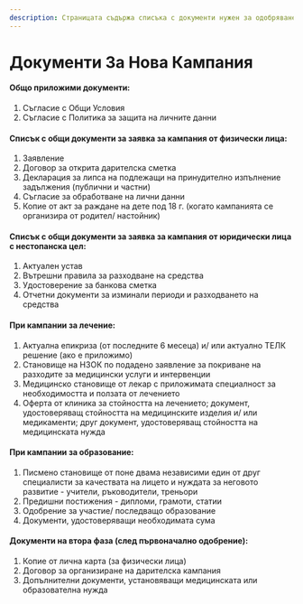 ```yaml
---
description: Страницата съдържа списъка с документи нужен за одобряване на нова кампания
---
```


# Документи За Нова Кампания

#### Общо приложими документи:&#x20;

1. Съгласие с Общи Условия
2. Съгласие с Политика за защита на личните данни

#### Списък с общи документи за заявка за кампания от физически лица:&#x20;

1. Заявление
2. Договор за открита дарителска сметка
3. Декларация за липса на подлежащи на принудително изпълнение задължения (публични и частни)
4. Съгласие за обработване на лични данни
5. Копие от акт за раждане на дете под 18 г. (когато кампанията се организира от родител/ настойник)

#### Списък с общи документи за заявка за кампания от юридически лица с нестопанска цел:

1. Актуален устав
2. Вътрешни правила за разходване на средства
3. Удостоверение за банкова сметка
4. Отчетни документи за изминали периоди и разходването на средства

#### При кампании за лечение:

1. Актуална епикриза (от последните 6 месеца) и/ или актуално ТЕЛК решение (ако е приложимо)
2. Становище на НЗОК по подадено заявление за покриване на разходите за медицински услуги и интервенции
3. Медицинско становище от лекар с приложимата специалност за необходимостта и ползата от лечението
4. Оферта от клиника за стойността на лечението; документ, удостоверяващ стойността на медицинските изделия и/ или медикаменти; друг документ, удостоверяващ стойността на медицинската нужда

#### При кампании за образование:

1. Писмено становище от поне двама независими един от друг специалисти за качествата на лицето и нуждата за неговото развитие - учители, ръководители, треньори
2. Предишни постижения - дипломи, грамоти, статии
3. Одобрение за участие/ последващо образование
4. Документи, удостоверяващи необходимата сума

#### Документи на втора фаза (след първоначално одобрение):

1. Копие от лична карта (за физически лица)
2. Договор за организиране на дарителска кампания
3. Допълнителни документи, установяващи медицинската или образователна нужда
